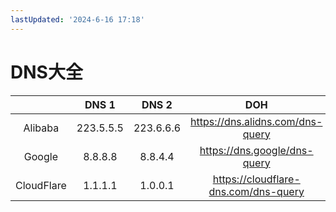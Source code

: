 ```yaml
---
lastUpdated: '2024-6-16 17:18'
---
```


# DNS大全

|            |   DNS 1   |   DNS 2   |                 DOH                  |        DOT         |
|:----------:|:---------:|:---------:|:------------------------------------:|:------------------:|
|  Alibaba   | 223.5.5.5 | 223.6.6.6 |   https://dns.alidns.com/dns-query   |   dns.alidns.com   |
|   Google   |  8.8.8.8  |  8.8.4.4  |     https://dns.google/dns-query     |     dns.google     |
| CloudFlare |  1.1.1.1  |  1.0.0.1  | https://cloudflare-dns.com/dns-query | cloudflare-dns.com |